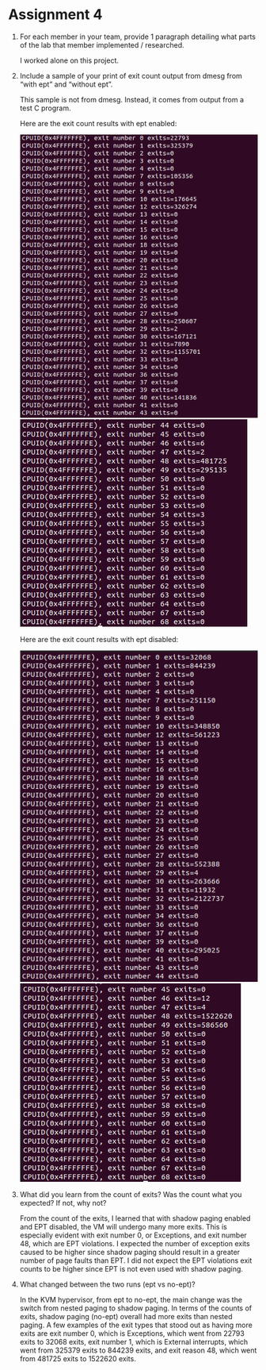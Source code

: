 # Assignment 4

1. For each member in your team, provide 1 paragraph detailing what parts of the lab that member implemented / researched. 
   
   I worked alone on this project.
   
2. Include a sample of your print of exit count output from dmesg from “with ept” and “without ept”. 

   This sample is not from dmesg. Instead, it comes from output from a test C program.
   
   Here are the exit count results with ept enabled:
   
   ![alt text](https://github.com/justin-chan-sjsu/linux/blob/Assignment4/NumberOfEachExit1.PNG?raw=true)
   ![alt text](https://github.com/justin-chan-sjsu/linux/blob/Assignment4/NumberOfEachExit2.PNG?raw=true)
   
   Here are the exit count results with ept disabled:
   
   ![alt text](https://github.com/justin-chan-sjsu/linux/blob/Assignment4/NumberOfEachExitEPT0-1.PNG?raw=true) 
   ![alt text](https://github.com/justin-chan-sjsu/linux/blob/Assignment4/NumberOfEachExitEPT0-2.PNG?raw=true)
   
3. What did you learn from the count of exits? Was the count what you expected? If not, why not? 

   From the count of the exits, I learned that with shadow paging enabled and EPT disabled, the VM will undergo many more exits. This is especially
   evident with exit number 0, or Exceptions, and exit number 48, which are EPT violations. I expected the number of exception exits caused to be higher
   since shadow paging should result in a greater number of page faults than EPT. I did not expect the EPT violations exit counts to be higher since EPT
   is not even used with shadow paging.
   
4. What changed between the two runs (ept vs no-ept)?

   In the KVM hypervisor, from ept to no-ept, the main change was the switch from nested paging to shadow paging. In terms of the counts of exits, shadow
   paging (no-ept) overall had more exits than nested paging. A few examples of the exit types that stood out as having more exits are exit number 0, which
   is Exceptions, which went from 22793 exits to 32068 exits, exit number 1, which is External interrupts, which went from 325379 exits to 844239 exits, and 
   exit reason 48, which went from 481725 exits to 1522620 exits.
